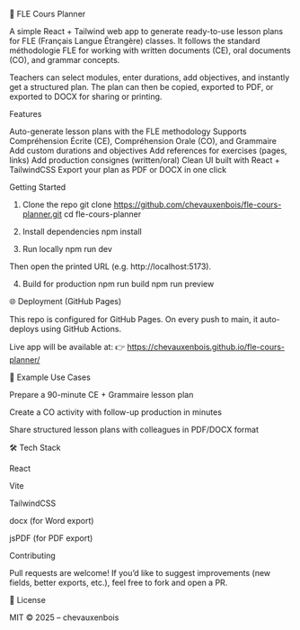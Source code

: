 📘 FLE Cours Planner

A simple React + Tailwind web app to generate ready-to-use lesson plans for FLE (Français Langue Étrangère) classes.
It follows the standard méthodologie FLE for working with written documents (CE), oral documents (CO), and grammar concepts.

Teachers can select modules, enter durations, add objectives, and instantly get a structured plan.
The plan can then be copied, exported to PDF, or exported to DOCX for sharing or printing.

Features

Auto-generate lesson plans with the FLE methodology
Supports Compréhension Écrite (CE), Compréhension Orale (CO), and Grammaire
Add custom durations and objectives
Add references for exercises (pages, links)
Add production consignes (written/oral)
Clean UI built with React + TailwindCSS
Export your plan as PDF or DOCX in one click

Getting Started
1. Clone the repo
git clone https://github.com/chevauxenbois/fle-cours-planner.git
cd fle-cours-planner

2. Install dependencies
npm install

3. Run locally
npm run dev


Then open the printed URL (e.g. http://localhost:5173).

4. Build for production
npm run build
npm run preview

🌐 Deployment (GitHub Pages)

This repo is configured for GitHub Pages.
On every push to main, it auto-deploys using GitHub Actions.

Live app will be available at:
👉 https://chevauxenbois.github.io/fle-cours-planner/

📖 Example Use Cases

Prepare a 90-minute CE + Grammaire lesson plan

Create a CO activity with follow-up production in minutes

Share structured lesson plans with colleagues in PDF/DOCX format

🛠️ Tech Stack

React

Vite

TailwindCSS

docx (for Word export)

jsPDF (for PDF export)

Contributing

Pull requests are welcome!
If you’d like to suggest improvements (new fields, better exports, etc.), feel free to fork and open a PR.

📜 License

MIT © 2025 – chevauxenbois
